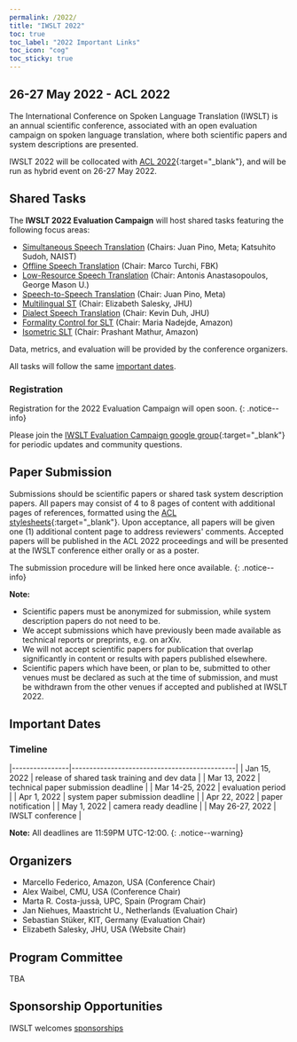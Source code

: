 ```yaml
---
permalink: /2022/
title: "IWSLT 2022"
toc: true
toc_label: "2022 Important Links"
toc_icon: "cog"
toc_sticky: true
---
```


## 26-27 May 2022 - ACL 2022

The International Conference on Spoken Language Translation (IWSLT) is an annual scientific conference, associated with an open evaluation campaign on spoken language translation, where both scientific papers and system descriptions are presented.

IWSLT 2022 will be collocated with [ACL 2022](https://2022.aclweb.org/){:target="_blank"}, and will be run as hybrid event on 26-27 May 2022.


## Shared Tasks

The **IWSLT 2022 Evaluation Campaign** will host shared tasks featuring the following focus areas:

- [Simultaneous Speech Translation](/2022/simultaneous) (Chairs: Juan Pino, Meta; Katsuhito Sudoh, NAIST)
- [Offline Speech Translation](/2022/offline)  (Chair: Marco Turchi, FBK)
- [Low-Resource Speech Translation](/2022/low-resource) (Chair: Antonis Anastasopoulos, George Mason U.)
- [Speech-to-Speech Translation](/2022/speech-to-speech) (Chair: Juan Pino, Meta)
- [Multilingual ST](/2022/multilingual) (Chair: Elizabeth Salesky, JHU)
- [Dialect Speech Translation](/2022/dialect) (Chair: Kevin Duh, JHU)
- [Formality Control for SLT](/2022/formality) (Chair: Maria Nadejde, Amazon)
- [Isometric SLT](/2022/isometric) (Chair: Prashant Mathur, Amazon)
<!-- this is a comment -->

Data, metrics, and evaluation will be provided by the conference organizers.

All tasks will follow the same [important dates](#important-dates). 


### Registration

Registration for the 2022 Evaluation Campaign will open soon. 
{: .notice--info}

Please join the [IWSLT Evaluation Campaign google group](https://groups.google.com/g/iwslt-evaluation-campaign){:target="_blank"} for periodic updates and community questions.


## Paper Submission

Submissions should be scientific papers or shared task system description papers. 
All papers may consist of 4 to 8 pages of content with additional pages of references, formatted using the [ACL stylesheets](https://acl-org.github.io/ACLPUB/formatting.html){:target="_blank"}. 
Upon acceptance, all papers will be given one (1) additional content page to address reviewers' comments.
Accepted papers will be published in the ACL 2022 proceedings and will be presented at the IWSLT conference either orally or as a poster.

The submission procedure will be linked here once available. 
{: .notice--info}


**Note:**
- Scientific papers must be anonymized for submission, while system description papers do not need to be.
- We accept submissions which have previously been made available as technical reports or preprints, e.g. on arXiv.
- We will not accept scientific papers for publication that overlap significantly in content or results with papers published elsewhere.
- Scientific papers which have been, or plan to be, submitted to other venues must be declared as such at the time of submission, and must be withdrawn from the other venues if accepted and published at IWSLT 2022.


## Important Dates

### Timeline

|----------------|----------------------------------------------|
| Jan 15, 2022    | release of shared task training and dev data |
| Mar 13, 2022   | technical paper submission deadline          |
| Mar 14-25, 2022 | evaluation period                            |
| Apr  1, 2022   | system paper submission deadline             |
| Apr 22, 2022  | paper notification                           |
| May 1, 2022   | camera ready deadline                         |
| May 26-27, 2022  | IWSLT conference                              |


**Note:** All deadlines are 11:59PM UTC-12:00.
{: .notice--warning}

## Organizers
- Marcello Federico, Amazon, USA (Conference Chair)
- Alex Waibel, CMU, USA (Conference Chair)
- Marta R. Costa-jussà, UPC, Spain (Program Chair)
- Jan Niehues, Maastricht U., Netherlands (Evaluation Chair)
- Sebastian Stüker, KIT, Germany (Evaluation Chair)
- Elizabeth Salesky, JHU, USA (Website Chair)

## Program Committee

TBA

## Sponsorship Opportunities
IWSLT welcomes [sponsorships](/2022/sponsors)






